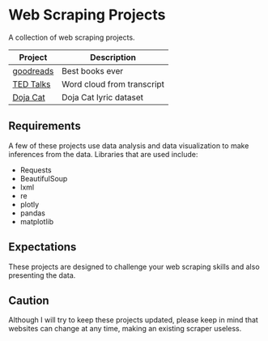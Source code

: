 # Web Scraping Projects
A collection of web scraping projects.

| Project | Description |
|---|---|
| [goodreads](https://github.com/45H15H/Scraping-Best-Books-Ever) | Best books ever |
| [TED Talks](https://github.com/45H15H/Scraping-TED) | Word cloud from transcript |
| [Doja Cat](https://github.com/45H15H/Scraping-Doja-Cat-Lyrics) | Doja Cat lyric dataset|

## Requirements
A few of these projects use data analysis and data visualization to make inferences from the data. Libraries that are used include:
- Requests
- BeautifulSoup
- lxml
- re
- plotly
- pandas
- matplotlib

## Expectations
These projects are designed to challenge your web scraping skills and also presenting the data.  


## Caution
Although I will try to keep these projects updated, please keep in mind that websites can change at any time, making an existing scraper useless.
